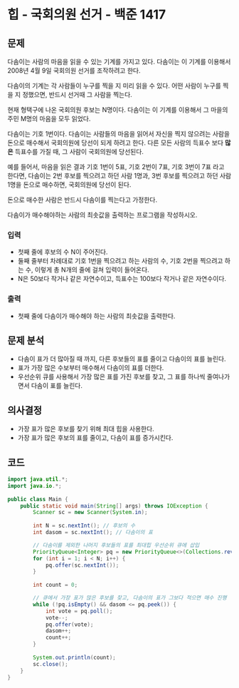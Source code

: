 # 힙 - 국회의원 선거 - 백준 1417
## 문제
다솜이는 사람의 마음을 읽을 수 있는 기계를 가지고 있다. 다솜이는 이 기계를 이용해서 2008년 4월 9일 국회의원 선거를 조작하려고 한다.

다솜이의 기계는 각 사람들이 누구를 찍을 지 미리 읽을 수 있다. 어떤 사람이 누구를 찍을 지 정했으면, 반드시 선거때 그 사람을 찍는다.

현재 형택구에 나온 국회의원 후보는 N명이다. 다솜이는 이 기계를 이용해서 그 마을의 주민 M명의 마음을 모두 읽었다.

다솜이는 기호 1번이다. 다솜이는 사람들의 마음을 읽어서 자신을 찍지 않으려는 사람을 돈으로 매수해서 국회의원에 당선이 되게 하려고 한다. 다른 모든 사람의 득표수 보다 **많은** 득표수를 가질 때, 그 사람이 국회의원에 당선된다.

예를 들어서, 마음을 읽은 결과 기호 1번이 5표, 기호 2번이 7표, 기호 3번이 7표 라고 한다면, 다솜이는 2번 후보를 찍으려고 하던 사람 1명과, 3번 후보를 찍으려고 하던 사람 1명을 돈으로 매수하면, 국회의원에 당선이 된다.

돈으로 매수한 사람은 반드시 다솜이를 찍는다고 가정한다.

다솜이가 매수해야하는 사람의 최솟값을 출력하는 프로그램을 작성하시오.

### 입력
- 첫째 줄에 후보의 수 N이 주어진다.
- 둘째 줄부터 차례대로 기호 1번을 찍으려고 하는 사람의 수, 기호 2번을 찍으려고 하는 수, 이렇게 총 N개의 줄에 걸쳐 입력이 들어온다.
- N은 50보다 작거나 같은 자연수이고, 득표수는 100보다 작거나 같은 자연수이다.
### 출력
- 첫째 줄에 다솜이가 매수해야 하는 사람의 최솟값을 출력한다.

## 문제 분석
- 다솜이 표가 더 많아질 때 까지, 다른 후보들의 표를 줄이고 다솜이의 표를 늘린다.
- 표가 가장 많은 수보부터 매수해서 다솜이의 표를 더한다.
- 우선순위 큐를 사용해서 가장 많은 표를 가진 후보를 찾고, 그 표를 하나씩 줄여나가면서 다솜이 표를 늘린다.

## 의사결정
- 가장 표가 많은 후보를 찾기 위해 최대 힙을 사용한다.
- 가장 표가 많은 후보의 표를 줄이고, 다솜이 표를 증가시킨다.

## 코드
```java
import java.util.*;  
import java.io.*;  
  
public class Main {  
    public static void main(String[] args) throws IOException {  
        Scanner sc = new Scanner(System.in);  
  
        int N = sc.nextInt(); // 후보의 수
        int dasom = sc.nextInt(); // 다솜이의 표

		// 다솜이를 제외한 나머지 후보들의 표를 최대힙 우선순위 큐에 삽입
        PriorityQueue<Integer> pq = new PriorityQueue<>(Collections.reverseOrder());
        for (int i = 1; i < N; i++) {  
            pq.offer(sc.nextInt());  
        }  
  
        int count = 0;

		// 큐에서 가장 표가 많은 후보를 찾고, 다솜이의 표가 그보다 적으면 매수 진행
        while (!pq.isEmpty() && dasom <= pq.peek()) {  
            int vote = pq.poll();
            vote--;  
            pq.offer(vote);  
            dasom++;  
            count++;  
        }  
  
        System.out.println(count);  
        sc.close();  
    }  
}
```